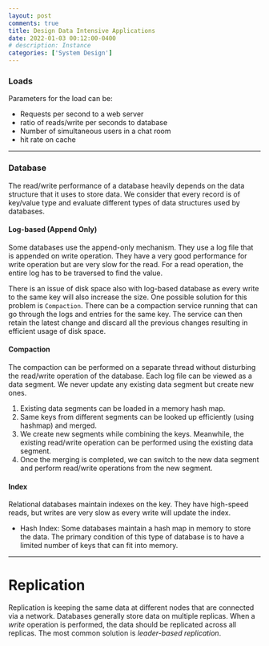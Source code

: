 ```yaml
---
layout: post
comments: true
title: Design Data Intensive Applications
date: 2022-01-03 00:12:00-0400
# description: Instance
categories: ['System Design']
---
```



### Loads

Parameters for the load can be:
* Requests per second to a web server
* ratio of reads/write per seconds to database
* Number of simultaneous users in a chat room
* hit rate on cache 


---

### Database

The read/write performance of a database heavily depends on the data structure that it uses to store data. We consider that every record is of key/value type and evaluate different types of data structures used by databases.

#### Log-based (Append Only)
Some databases use the append-only mechanism. They use a log file that is appended on write operation. They have a very good performance for write operation but are very slow for the read. For a read operation, the entire log has to be traversed to find the value. 

There is an issue of disk space also with log-based database as every write to the same key will also increase the size. One possible solution for this problem is `Compaction`. There can be a compaction service running that can go through the logs and entries for the same key. The service can then retain the latest change and discard all the previous changes resulting in efficient usage of disk space.

#### Compaction 

The compaction can be performed on a separate thread without disturbing the read/write operation of the database. Each log file can be viewed as a data segment. We never update any existing data segment but create new ones. 

1. Existing data segments can be loaded in a memory hash map.
2. Same keys from different segments can be looked up efficiently (using hashmap) and merged.
3. We create new segments while combining the keys. Meanwhile, the existing read/write operation can be performed using the existing data segment.
4. Once the merging is completed, we can switch to the new data segment and perform read/write operations from the new segment.

#### Index 
Relational databases maintain indexes on the key. They have high-speed reads, but writes are very slow as every write will update the index.

* Hash Index: Some databases maintain a hash map in memory to store the data. The primary condition of this type of database is to have a limited number of keys that can fit into memory.

---
# Replication

Replication is keeping the same data at different nodes that are connected via a network. Databases generally store data on multiple replicas. When a *write* operation is performed, the data should be replicated across all replicas.
The most common solution is *leader-based replication*.



